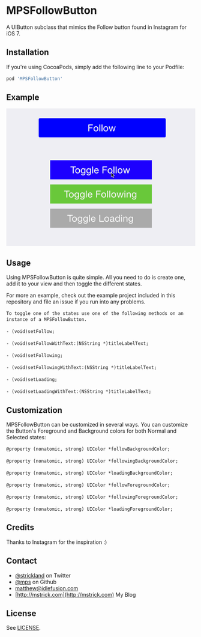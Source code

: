 # MPSFollowButton

A UIButton subclass that mimics the Follow button found in Instagram for iOS 7.

## Installation

If you're using CocoaPods, simply add the following line to your Podfile:

``` ruby
pod 'MPSFollowButton'
```

## Example

![Screenshot](https://github.com/mps/MPSFollowButton/blob/master/images/example.gif?raw=true)

## Usage

Using MPSFollowButton is quite simple.  All you need to do is create one, add it to your view and then toggle the different states.

For more an example, check out the example project included in this repository and file an issue if you run into any problems.

```objc
To toggle one of the states use one of the following methods on an instance of a MPSFollowButton.

- (void)setFollow;

- (void)setFollowWithText:(NSString *)titleLabelText;

- (void)setFollowing;

- (void)setFollowingWithText:(NSString *)titleLabelText;

- (void)setLoading;

- (void)setLoadingWithText:(NSString *)titleLabelText;
```

## Customization

MPSFollowButton can be customized in several ways.  You can customize the Button's Foreground and Background colors for both Normal and Selected states:

```objc
@property (nonatomic, strong) UIColor *followBackgroundColor;

@property (nonatomic, strong) UIColor *followingBackgroundColor;

@property (nonatomic, strong) UIColor *loadingBackgroundColor;

@property (nonatomic, strong) UIColor *followForegroundColor;

@property (nonatomic, strong) UIColor *followingForegroundColor;

@property (nonatomic, strong) UIColor *loadingForegroundColor;
```

## Credits

Thanks to Instagram for the inspiration :)

## Contact

* [@strickland](https://twitter.com/strickland) on Twitter
* [@mps](https://github.com/mps) on Github
* <a href="mailTo:matthew@idlefusion.com">matthew@idlefusion.com</a>
* [http://mstrick.com](http://mstrick.com) My Blog

## License

See [LICENSE](https://github.com/mps/MPSFollowButton/blob/master/LICENSE).
